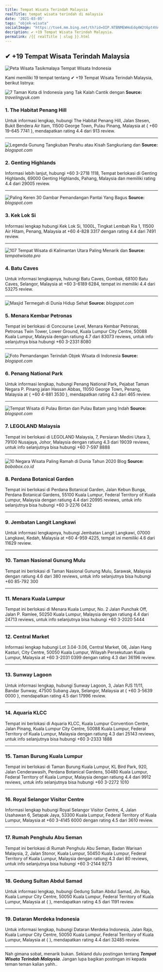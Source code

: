 ```yaml
---
title: Tempat Wisata Terindah Malaysia
realTitle: tempat wisata terindah di malaysia
date: '2021-03-05'
tags: "objek-wisata"
socialImage: "https://tse4.mm.bing.net/th?id=OIP.NTBNMEWHoEdq4W2t6pt4VAHaFT&amp;pid=15.1"
decription: ✔ +19 Tempat Wisata Terindah Malaysia.
permalink: /{{ realTitle | slug }}.html
---
```


## ✔ +19 Tempat Wisata Terindah Malaysia

![Peta Wisata Tasikmalaya  Tempat Wisata Indonesia](https://i.pinimg.com/originals/22/e0/e8/22e0e85cf81f564ad5c32edf5e28ba04.gif)



Kami memiliki 19 tempat tentang ✔ +19 Tempat Wisata Terindah Malaysia, berikut listnya:



![7 Taman Kota di Indonesia yang Tak Kalah Cantik dengan ](https://tse1.mm.bing.net/th?id=OIP.d4bBLdzVWzLPii-7DzHlagHaFj&amp;pid=15.1)
**Source:** _travelingyuk.com_


### 1. The Habitat Penang Hill



Untuk informasi lengkap, hubungi The Habitat Penang Hill, Jalan Stesen, Bukit Bendera Air Itam, 11500 George Town, Pulau Pinang, Malaysia at { +60 19-645 7741 }, mendapatkan rating 4.4 dari 913 review.

---


![Legenda Gunung Tangkuban Perahu atau Kisah Sangkuriang dan ](https://tse2.mm.bing.net/th?id=OIP.Pw2HoUuKqswqZRu8XyVG0AAAAA&amp;pid=15.1)
**Source:** _blogspot.com_


### 2. Genting Highlands



Informasi lebih lanjut, hubungi +60 3-2718 1118, Tempat berlokasi di Genting Highlands, 69000 Genting Highlands, Pahang, Malaysia dan memiliki rating 4.4 dari 29005 review.

---


![Paling Keren 30 Gambar Pemandangan Pantai Yang Bagus ](https://tse2.mm.bing.net/th?id=OIP.p7Z2c-zLXh_cgbmTbL-nYQHaE8&amp;pid=15.1)
**Source:** _blogspot.com_


### 3. Kek Lok Si



Informasi lengkap hubungi Kek Lok Si, 1000L, Tingkat Lembah Ria 1, 11500 Air Hitam, Penang, Malaysia at +60 4-828 3317 dengan rating 4.4 dari 7491 review.

---


![107 Tempat Wisata di Kalimantan Utara Paling Menarik dan ](https://tse1.mm.bing.net/th?id=OIP.KPENU9R9YuOnThOHy09dmwHaE7&amp;pid=15.1)
**Source:** _tempatwisata.pro_


### 4. Batu Caves



Untuk informasi lengkapnya, hubungi Batu Caves, Gombak, 68100 Batu Caves, Selangor, Malaysia at +60 3-6189 6284, tempat ini memiliki 4.4 dari 53275 review.

---


![Masjid Termegah di Dunia  Hidup Sehat](https://tse2.mm.bing.net/th?id=OIP.U9Sh0Elo8jD3e3sAD4LxQwHaEo&amp;pid=15.1)
**Source:** _blogspot.com_


### 5. Menara Kembar Petronas



Tempat ini berlokasi di Concourse Level, Menara Kembar Petronas, Petronas Twin Tower, Lower Ground, Kuala Lumpur City Centre, 50088 Kuala Lumpur, Malaysia dengan ratiung 4.7 dari 83073 reviews, untuk info selanjutnya bisa hubungi +60 3-2331 8080

---


![Foto Pemandangan Terindah  Objek Wisata di Indonesia](https://tse3.mm.bing.net/th?id=OIP.JrC_l_PXRuTXYtz1np4MagHaFj&amp;pid=15.1)
**Source:** _blogspot.com_


### 6. Penang National Park



Untuk informasi lengkap, hubungi Penang National Park, Pejabat Taman Negara P. Pinang jalan Hassan Abbas, 11050 George Town, Penang, Malaysia at { +60 4-881 3530 }, mendapatkan rating 4.3 dari 465 review.

---


![Tempat Wisata di Pulau Bintan dan Pulau Batam yang Indah ](https://tse4.mm.bing.net/th?id=OIP.wvSpc1DqoCGPoVEqFUCJqAHaFj&amp;pid=15.1)
**Source:** _blogspot.com_


### 7. LEGOLAND Malaysia



Tempat ini berlokasi di LEGOLAND Malaysia, 7, Persiaran Medini Utara 3, 79100 Nusajaya, Johor, Malaysia dengan ratiung 4.3 dari 19039 reviews, untuk info selanjutnya bisa hubungi +60 7-597 8888

---


![10 Negara Wisata Paling Ramah di Dunia Tahun 2020  Blog ](https://tse2.mm.bing.net/th?id=OIP.1Vd3VUTpCWDENkSrLulDRAHaE6&amp;pid=15.1)
**Source:** _bobobox.co.id_


### 8. Perdana Botanical Garden



Tempat ini berlokasi di Perdana Botanical Garden, Jalan Kebun Bunga, Perdana Botanical Gardens, 55100 Kuala Lumpur, Federal Territory of Kuala Lumpur, Malaysia dengan ratiung 4.4 dari 20995 reviews, untuk info selanjutnya bisa hubungi +60 3-2276 0432

---


### 9. Jembatan Langit Langkawi



Untuk informasi lengkapnya, hubungi Jembatan Langit Langkawi, 07000 Langkawi, Kedah, Malaysia at +60 4-959 4225, tempat ini memiliki 4.6 dari 11629 review.

---


### 10. Taman Nasional Gunung Mulu



Tempat ini berlokasi di Taman Nasional Gunung Mulu, Sarawak, Malaysia dengan ratiung 4.6 dari 380 reviews, untuk info selanjutnya bisa hubungi +60 85-792 300

---


### 11. Menara Kuala Lumpur



Tempat ini berlokasi di Menara Kuala Lumpur, No. 2 Jalan Punchak Off, Jalan P. Ramlee, 50250 Kuala Lumpur, Malaysia dengan ratiung 4.4 dari 24713 reviews, untuk info selanjutnya bisa hubungi +60 3-2020 5444

---


### 12. Central Market



Informasi lengkap hubungi Lot 3.04-3.06, Central Market, 06, Jalan Hang Kasturi, City Centre, 50050 Kuala Lumpur, Wilayah Persekutuan Kuala Lumpur, Malaysia at +60 3-2031 0399 dengan rating 4.3 dari 36196 review.

---


### 13. Sunway Lagoon



Untuk informasi lengkap, hubungi Sunway Lagoon, 3, Jalan PJS 11/11, Bandar Sunway, 47500 Subang Jaya, Selangor, Malaysia at { +60 3-5639 0000 }, mendapatkan rating 4.5 dari 17996 review.

---


### 14. Aquaria KLCC



Tempat ini berlokasi di Aquaria KLCC, Kuala Lumpur Convention Centre, Jalan Pinang, Kuala Lumpur City Centre, 50088 Kuala Lumpur, Federal Territory of Kuala Lumpur, Malaysia dengan ratiung 4.3 dari 25143 reviews, untuk info selanjutnya bisa hubungi +60 3-2333 1888

---


### 15. Taman Burung Kuala Lumpur



Tempat ini berlokasi di Taman Burung Kuala Lumpur, KL Bird Park, 920, Jalan Cenderawasih, Perdana Botanical Gardens, 50480 Kuala Lumpur, Federal Territory of Kuala Lumpur, Malaysia dengan ratiung 4.4 dari 9912 reviews, untuk info selanjutnya bisa hubungi +60 3-2272 1010

---


### 16. Royal Selangor Visitor Centre



Informasi lengkap hubungi Royal Selangor Visitor Centre, 4, Jalan Usahawan 6, Setapak Jaya, 53300 Kuala Lumpur, Federal Territory of Kuala Lumpur, Malaysia at +60 3-4145 6000 dengan rating 4.5 dari 3610 review.

---


### 17. Rumah Penghulu Abu Seman



Tempat ini berlokasi di Rumah Penghulu Abu Seman, Badan Warisan Malaysia, 2, Jalan Stonor, Kuala Lumpur, 50450 Kuala Lumpur, Federal Territory of Kuala Lumpur, Malaysia dengan ratiung 4.3 dari 80 reviews, untuk info selanjutnya bisa hubungi +60 3-2144 9273

---


### 18. Gedung Sultan Abdul Samad



Untuk informasi lengkap, hubungi Gedung Sultan Abdul Samad, Jln Raja, Kuala Lumpur City Centre, 50050 Kuala Lumpur, Federal Territory of Kuala Lumpur, Malaysia at {  }, mendapatkan rating 4.5 dari 1191 review.

---


### 19. Dataran Merdeka Indonesia



Untuk informasi lengkap, hubungi Dataran Merdeka Indonesia, Jalan Raja, Kuala Lumpur City Centre, 50050 Kuala Lumpur, Federal Territory of Kuala Lumpur, Malaysia at {  }, mendapatkan rating 4.4 dari 32485 review.

---









Nah gimana sobat, menarik bukan. Sekiand dulu postingan tentang ***Tempat Wisata Terindah Malaysia***. Jangan lupa bagikan postingan ini kepada teman teman kalian yahh..
